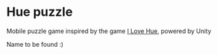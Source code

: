 # Hue puzzle
Mobile puzzle game inspired by the game [I Love Hue](https://play.google.com/store/apps/details?id=com.zutgames.ilovehue), powered by Unity

Name to be found :)




